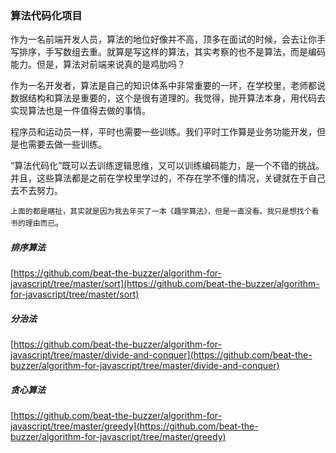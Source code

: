 ### 算法代码化项目

作为一名前端开发人员，算法的地位好像并不高，顶多在面试的时候，会去让你手写排序，手写数组去重。就算是写这样的算法，其实考察的也不是算法，而是编码能力。但是，算法对前端来说真的是鸡肋吗？

作为一名开发者，算法是自己的知识体系中非常重要的一环，在学校里，老师都说数据结构和算法是重要的，这个是很有道理的。我觉得，抛开算法本身，用代码去实现算法也是一件值得去做的事情。

程序员和运动员一样，平时也需要一些训练。我们平时工作算是业务功能开发，但是也需要去做一些训练。

“算法代码化”既可以去训练逻辑思维，又可以训练编码能力，是一个不错的挑战。并且，这些算法都是之前在学校里学过的，不存在学不懂的情况，关键就在于自己去不去努力。

`上面的都是瞎扯，其实就是因为我去年买了一本《趣学算法》，但是一直没看。我只是想找个看书的理由而已`。

##### 排序算法

[https://github.com/beat-the-buzzer/algorithm-for-javascript/tree/master/sort](https://github.com/beat-the-buzzer/algorithm-for-javascript/tree/master/sort)

##### 分治法

[https://github.com/beat-the-buzzer/algorithm-for-javascript/tree/master/divide-and-conquer](https://github.com/beat-the-buzzer/algorithm-for-javascript/tree/master/divide-and-conquer)

##### 贪心算法

[https://github.com/beat-the-buzzer/algorithm-for-javascript/tree/master/greedy](https://github.com/beat-the-buzzer/algorithm-for-javascript/tree/master/greedy)